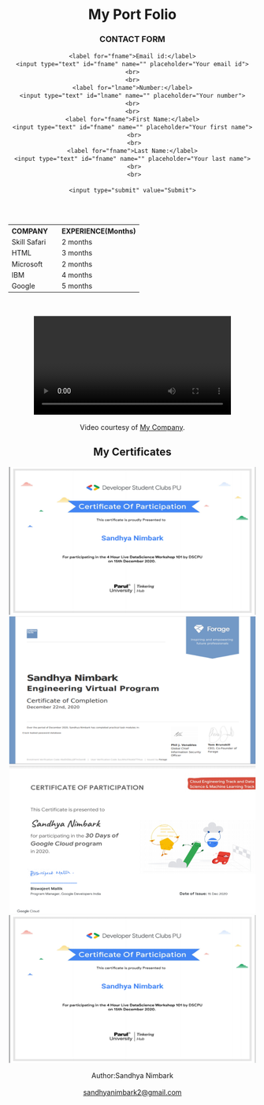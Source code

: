 <!DOCTYPE html>
<html lang="en">
<head>
<title>My Port Folio</title>
<meta charset="UTF-8">
<meta name="viewport" content="width=device-width, initial-scale=1">
</head>
<body>

<div class="header">
  <h1><center>My Port Folio</center></h1>
 <!--  <p>My supercool header</p> -->
</div>

<center>
<h3>CONTACT FORM</h3>

<div class="container">
  <form action="/action_page.php">

    <label for="fname">Email id:</label>
    <input type="text" id="fname" name="" placeholder="Your email id">
    <br>
    <br>
    <label for="lname">Number:</label>
    <input type="text" id="lname" name="" placeholder="Your number">
    <br>
    <br>
    <label for="fname">First Name:</label>
    <input type="text" id="fname" name="" placeholder="Your first name">
     <br>
     <br>
    <label for="fname">Last Name:</label>
    <input type="text" id="fname" name="" placeholder="Your last name">
     <br>
     <br>
     
    <input type="submit" value="Submit">
  </center>
  </form>
</div>
<br>
<br>
<center>
<table>
  <tr>
    <th>COMPANY</th>
   <td>
    <th>EXPERIENCE(Months)</th>
    
  </tr>
  <tr>
    <td>Skill Safari</td>
    <td>
    <td>2 months</td>
    
  </tr>
  <tr>
    <td>HTML</td>
    <td>
    <td>3 months</td>
   
  </tr>
  <tr>
    <td>Microsoft</td>
    <td>
    <td>2 months</td>
    
  </tr>
  <tr>
    <td>IBM</td>
    <td>
    <td>4 months</td>
    
  </tr>
  <tr>
    <td>Google</td>
    <td>
    <td>5 months</td>
    
  </tr>
 
</table>
</center>
<br>
<br>
<center>
<video width="400" controls>
  <source src="Girls x tech.mp4" type="video/mp4">
  <source src="Girls x tech.ogg" type="video/ogg">
  Your browser does not support HTML video.
</video>

<p>
Video courtesy of 
<a href="https://www.bigbuckbunny.org/" target="_blank">My Company</a>.
</p>
</center>
<center>
<h2>My Certificates</h2>
<img src="dsc.png" alt="Trulli" width="500" height="300">
<img src="for.png" alt="Trulli" width="500" height="300">
<img src="google.png" alt="Trulli" width="500" height="300">
<img src="dsc.png" alt="Trulli" width="500" height="300">

</center>
<footer>
  <p><center>Author:Sandhya Nimbark</center><br>
  <a href="mailto:sandhyanimbark2@gmail.com"><center>sandhyanimbark2@gmail.com</center></a></p>
</footer>

</body>
</html>
